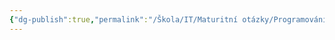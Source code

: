 ```yaml
---
{"dg-publish":true,"permalink":"/Škola/IT/Maturitní otázky/Programování/SEO/","created":"2024-02-18T22:26:49.336+01:00","updated":"2024-03-13T18:19:29.811+01:00"}
---
```


